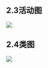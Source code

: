 ## 2.3活动图
![](https://img2022.cnblogs.com/blog/2548700/202204/2548700-20220417191558729-1694641860.png)

## 2.4类图
![](https://img2022.cnblogs.com/blog/2548700/202204/2548700-20220417201744443-678778649.png)
